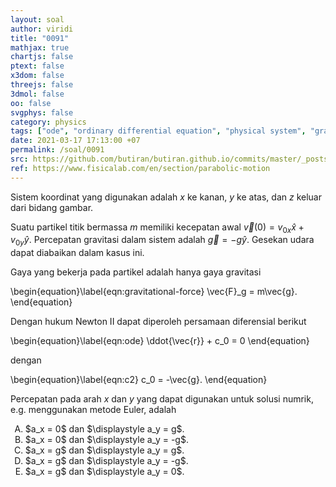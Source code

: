 ```yaml
---
layout: soal
author: viridi
title: "0091"
mathjax: true
chartjs: false
ptext: false
x3dom: false
threejs: false
3dmol: false
oo: false
svgphys: false
category: physics
tags: ["ode", "ordinary differential equation", "physical system", "gravitational force", "parabolic motion", "fi3201", "2020-1"]
date: 2021-03-17 17:13:00 +07
permalink: /soal/0091
src: https://github.com/butiran/butiran.github.io/commits/master/_posts/soal/04/2021-03-17-ode-phys-0.md
ref: https://www.fisicalab.com/en/section/parabolic-motion
---
```

Sistem koordinat yang digunakan adalah $x$ ke kanan, $y$ ke atas, dan $z$ keluar dari bidang gambar.

Suatu partikel titik bermassa $m$ memiliki kecepatan awal $\vec{v}(0) = v_{0x} \hat{x} + v_{0y} \hat{y}$. Percepatan gravitasi dalam sistem adalah $\vec{g} = -g\hat{y}$. Gesekan udara dapat diabaikan dalam kasus ini.

Gaya yang bekerja pada partikel adalah hanya gaya gravitasi

\begin{equation}\label{eqn:gravitational-force}
\vec{F}_g = m\vec{g}.
\end{equation}

Dengan hukum Newton II dapat diperoleh persamaan diferensial berikut

\begin{equation}\label{eqn:ode}
\ddot{\vec{r}} + c_0 = 0
\end{equation}

dengan

\begin{equation}\label{eqn:c2}
c_0 = -\vec{g}.
\end{equation}

Percepatan pada arah $x$ dan $y$ yang dapat digunakan untuk solusi numrik, e.g. menggunakan metode Euler, adalah

<ol type="A">

<li>$a_x = 0$ dan $\displaystyle a_y = g$.
<li>$a_x = 0$ dan $\displaystyle a_y = -g$.
<li>$a_x = g$ dan $\displaystyle a_y = g$.
<li>$a_x = g$ dan $\displaystyle a_y = -g$.
<li>$a_x = g$ dan $\displaystyle a_y = 0$.
